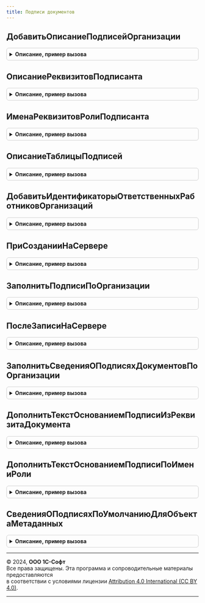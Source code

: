 ```yaml
---
title: Подписи документов
---
```



## ДобавитьОписаниеПодписейОрганизации
<details style="margin: 1em 0; padding: 0.5em; border: 1px solid #ccc; border-radius: 6px;">

<summary style="font-weight: bold; cursor: pointer;">Описание, пример вызова</summary>

```bsl

// Добавляет описание набора подписей объекта (документа) для организации.
//
// Параметры:
//  ОписаниеПодписей				 - ТаблицаЗначений	 - см. ОписаниеТаблицыПодписей.
//  СтрокаРолей						 - Строка			 - имена ролей, присутствующих в объекте, разделенные запятыми.
//  ПереопределяемыеИменаРеквизитов	 - Соответствие		 - имена реквизитов подписантов, где:
//  		* Ключ - Строка - имя роли
//  		* Значение - Структура - переопределяемые имена реквизитов, см. ОписаниеРеквизитовПодписанта.
//  ИмяРеквизитаОрганизация			 - Строка			 - имя реквизита объекта, который содержит Организацию, к которой относятся подключаемые роли.
//
Процедура ДобавитьОписаниеПодписейОрганизации( Экспорт
```

Пример вызова
```bsl
ПодписиДокументов.ДобавитьОписаниеПодписейОрганизации();
```
</details>

## ОписаниеРеквизитовПодписанта
<details style="margin: 1em 0; padding: 0.5em; border: 1px solid #ccc; border-radius: 6px;">

<summary style="font-weight: bold; cursor: pointer;">Описание, пример вызова</summary>

```bsl

// Структура, описывающая триаду имен реквизитов подписанта.
//
// Возвращаемое значение:
//  Структура - Имена реквизитов подписанта.
//
Функция ОписаниеРеквизитовПодписанта() Экспорт
```

Пример вызова
```bsl
Результат = ПодписиДокументов.ОписаниеРеквизитовПодписанта() 
```
</details>

## ИменаРеквизитовРолиПодписанта
<details style="margin: 1em 0; padding: 0.5em; border: 1px solid #ccc; border-radius: 6px;">

<summary style="font-weight: bold; cursor: pointer;">Описание, пример вызова</summary>

```bsl

// Формирует соответствие с описанием роли уполномоченного лица, подписывающего документы.
//
// Параметры:
//  ИмяРеквизитаФизическоеЛицо	 - Строка	 - имя реквизита документа, в котором хранится ссылка на ответственное лицо,
//  ИмяРеквизитаДолжность		 - Строка	 - имя реквизита документа, в котором хранится должность ответственного лица,
//  ИмяРеквизитаОснованиеПодписи - Строка	 - имя реквизита документа, в котором хранится основание полномочий ответственного лица,
//  ИмяРоли						 - Строка	 - Необязательный, имя роли ответственного лица,
//  	если не задано, принимается равным ИмяРеквизитаФизическоеЛицо.
//
// Возвращаемое значение:
//  Соответствие - ключом выступает имя роли, а значением описание (см. ОписаниеРеквизитовПодписанта).
//
Функция ИменаРеквизитовРолиПодписанта( Экспорт
```

Пример вызова
```bsl
Результат = ПодписиДокументов.ИменаРеквизитовРолиПодписанта();
```
</details>

## ОписаниеТаблицыПодписей
<details style="margin: 1em 0; padding: 0.5em; border: 1px solid #ccc; border-radius: 6px;">

<summary style="font-weight: bold; cursor: pointer;">Описание, пример вызова</summary>

```bsl

// Возвращает пустую таблиц значений для описания имен реквизитов формы, относящихся к подписям документа.
//
// Возвращаемое значение:
//		Таблица значений - содержит следующие колонки:
//			* Организация		 - признак принадлежности к той или иной организации в форме (их может быть более одной).
//			* Ключ				 - имя роли подписывающего лица (например "Руководитель")
//			* ФизическоеЛицо	 - имя реквизита, содержащего подписанта (например "Директор")
//			* Должность			 - имя реквизита, содержащего должность подписанта (например "ДолжностьДиректора")
//			* ОснованиеПодписи	 - имя реквизита, содержащего текст основания подписи (например "ОснованиеПодписиДиректора")
//
Функция ОписаниеТаблицыПодписей() Экспорт
```

Пример вызова
```bsl
Результат = ПодписиДокументов.ОписаниеТаблицыПодписей() 
```
</details>

## ДобавитьИдентификаторыОтветственныхРаботниковОрганизаций
<details style="margin: 1em 0; padding: 0.5em; border: 1px solid #ccc; border-radius: 6px;">

<summary style="font-weight: bold; cursor: pointer;">Описание, пример вызова</summary>

```bsl

// Дополняет поддерживаемые идентификаторы значений по умолчанию идентификаторами ответственных лиц организаций.
//
// Параметры:
//  ПоддерживаемыеИдентификаторы - Массив - идентификаторы заполняемых по умолчанию значений.
//
Процедура ДобавитьИдентификаторыОтветственныхРаботниковОрганизаций(ПоддерживаемыеИдентификаторы) Экспорт
```

Пример вызова
```bsl
ПодписиДокументов.ДобавитьИдентификаторыОтветственныхРаботниковОрганизаций(ПоддерживаемыеИдентификаторы) 
```
</details>

## ПриСозданииНаСервере
<details style="margin: 1em 0; padding: 0.5em; border: 1px solid #ccc; border-radius: 6px;">

<summary style="font-weight: bold; cursor: pointer;">Описание, пример вызова</summary>

```bsl

// Расширение обработчика ПриСозданииНаСервере формы документа, в котором размещаются подписи.
//
// Параметры:
//  Форма - ФормаКлиентскогоПриложения - форма документа, в котором размещаются подписи.
//	ОписаниеРеквизитовПодписей - ТаблицаЗначений - см. ПодписиДокументов.ОписаниеТаблицыПодписей(),
//  ОписаниеФормыДляПодписей - Соответствие - где ключом является имя реквизита организации,
//								а значением - его описание, созданное с помощью
//								ПодписиДокументовКлиентСервер.ОписаниеФормыОбъектаДляОрганизацииПоУмолчанию().
//
Процедура ПриСозданииНаСервере(Форма, ОписаниеРеквизитовПодписей = Неопределено, ОписаниеФормыДляПодписей = Неопределено) Экспорт
```

Пример вызова
```bsl
ПодписиДокументов.ПриСозданииНаСервере(Форма, ОписаниеРеквизитовПодписей, ОписаниеФормыДляПодписей);
```
</details>

## ЗаполнитьПодписиПоОрганизации
<details style="margin: 1em 0; padding: 0.5em; border: 1px solid #ccc; border-radius: 6px;">

<summary style="font-weight: bold; cursor: pointer;">Описание, пример вызова</summary>

```bsl

// Заполняет подписи документа в форме при смене организации или даты документа.
//
// Параметры:
//  Форма - ФормаКлиентскогоПриложения - форма документа, в котором размещаются подписи.
//  ОписаниеФормыДляПодписей - Соответствие - где ключом является имя реквизита организации,
//								а значением - его описание, созданное с помощью
//								ПодписиДокументовКлиентСервер.ОписаниеФормыОбъектаДляОрганизацииПоУмолчанию().
//  ИмяРеквизитаОрганизация - Строка - имя реквизита, в котором хранится организация.
//
Процедура ЗаполнитьПодписиПоОрганизации(Форма, ОписаниеФормыДляПодписей = Неопределено, ИмяРеквизитаОрганизация = "Организация") Экспорт
```

Пример вызова
```bsl
ПодписиДокументов.ЗаполнитьПодписиПоОрганизации(Форма, ОписаниеФормыДляПодписей, ИмяРеквизитаОрганизация);
```
</details>

## ПослеЗаписиНаСервере
<details style="margin: 1em 0; padding: 0.5em; border: 1px solid #ccc; border-radius: 6px;">

<summary style="font-weight: bold; cursor: pointer;">Описание, пример вызова</summary>

```bsl

// Расширение обработчика ПослеЗаписиНаСервере формы документа, в котором размещаются подписи.
//
// Параметры:
//  Форма - ФормаКлиентскогоПриложения - форма документа, в котором размещаются подписи.
//
Процедура ПослеЗаписиНаСервере(Форма) Экспорт
```

Пример вызова
```bsl
ПодписиДокументов.ПослеЗаписиНаСервере(Форма) 
```
</details>

## ЗаполнитьСведенияОПодписяхДокументовПоОрганизации
<details style="margin: 1em 0; padding: 0.5em; border: 1px solid #ccc; border-radius: 6px;">

<summary style="font-weight: bold; cursor: pointer;">Описание, пример вызова</summary>

```bsl

// Вызывается из общей цепочки заполнения реквизитов, из ПолучитьЗначенияПоУмолчанию()
//
// Параметры:
//  ЗаполняемыеЗначения - Структура - значения по умолчанию, которые будут дополнены сведениями о подписях документа.
//
Процедура ЗаполнитьСведенияОПодписяхДокументовПоОрганизации(ЗаполняемыеЗначения) Экспорт
```

Пример вызова
```bsl
ПодписиДокументов.ЗаполнитьСведенияОПодписяхДокументовПоОрганизации(ЗаполняемыеЗначения) 
```
</details>

## ДополнитьТекстОснованиемПодписиИзРеквизитаДокумента
<details style="margin: 1em 0; padding: 0.5em; border: 1px solid #ccc; border-radius: 6px;">

<summary style="font-weight: bold; cursor: pointer;">Описание, пример вызова</summary>

```bsl

// Добавляет текст из основания подписи физического лица в дополняемый текст.
//
// Параметры:
//   ДополняемыйТекст - Строка - текст, который необходимо дополнить.
//   ДокументСсылка - ДокументСсылка - ссылка на документ, в котором хранится подписант.
//   ИмяРеквизитаДокумента - Строка - имя реквизита документа.
//
Процедура ДополнитьТекстОснованиемПодписиИзРеквизитаДокумента(ДополняемыйТекст, ДокументСсылка, ИмяРеквизитаДокумента) Экспорт
```

Пример вызова
```bsl
ПодписиДокументов.ДополнитьТекстОснованиемПодписиИзРеквизитаДокумента(ДополняемыйТекст, ДокументСсылка, ИмяРеквизитаДокумента) 
```
</details>

## ДополнитьТекстОснованиемПодписиПоИмениРоли
<details style="margin: 1em 0; padding: 0.5em; border: 1px solid #ccc; border-radius: 6px;">

<summary style="font-weight: bold; cursor: pointer;">Описание, пример вызова</summary>

```bsl

// Добавляет текст из основания подписи физического лица в дополняемый текст.
//
// Параметры:
//   ДополняемыйТекст - Строка - текст, который необходимо дополнить.
//   ДокументСсылка - ДокументСсылка - ссылка на документ, в котором хранится подписант.
//   ИмяРоли - Строка - имя роли подписанта.
//   ИмяРеквизитаОрганизация - Строка - имя реквизита "Организация" документа.
//
Процедура ДополнитьТекстОснованиемПодписиПоИмениРоли(ДополняемыйТекст, ДокументСсылка, ИмяРоли, ИмяРеквизитаОрганизация = "Организация") Экспорт
```

Пример вызова
```bsl
ПодписиДокументов.ДополнитьТекстОснованиемПодписиПоИмениРоли(ДополняемыйТекст, ДокументСсылка, ИмяРоли, ИмяРеквизитаОрганизация);
```
</details>

## СведенияОПодписяхПоУмолчаниюДляОбъектаМетаданных
<details style="margin: 1em 0; padding: 0.5em; border: 1px solid #ccc; border-radius: 6px;">

<summary style="font-weight: bold; cursor: pointer;">Описание, пример вызова</summary>

```bsl

// Позволяет получить описание подписей документа по его метаданным.
//
// Параметры:
//   ОбъектМетаданных - ОбъектМетаданных             - Метаданные документа, для которого определяется состав подписей.
//   Организация      - СправочникСсылка.Организации - Организация, для которой определяются ответственные лица.
//
// Возвращаемое значение:
//   Структура - см. СведенияОПодписяхДокументов.
//
Функция СведенияОПодписяхПоУмолчаниюДляОбъектаМетаданных(ОбъектМетаданных, Организация) Экспорт
```

Пример вызова
```bsl
Результат = ПодписиДокументов.СведенияОПодписяхПоУмолчаниюДляОбъектаМетаданных(ОбъектМетаданных, Организация) 
```
</details>

---

© 2024, **ООО 1С-Софт**  
Все права защищены. Эта программа и сопроводительные материалы предоставляются  
в соответствии с условиями лицензии [Attribution 4.0 International (CC BY 4.0)](https://creativecommons.org/licenses/by/4.0/legalcode).

---
